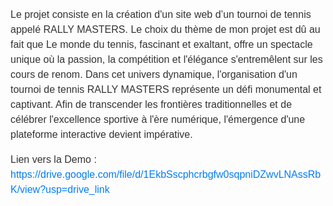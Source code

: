 <style>
  .text {
    font-family: Arial, sans-serif;
    font-size: 16px;
    line-height: 1.5;
    color: #333333;
  }

  .link {
    font-family: Arial, sans-serif;
    font-size: 16px;
    line-height: 1.5;
    color: #007bff;
    text-decoration: none;
  }

  .link:hover {
    text-decoration: underline;
  }
</style>
<p class="text">Le projet consiste en la création d'un site web d’un tournoi de tennis appelé RALLY MASTERS. Le choix du thème de mon projet est dû au fait que Le monde du tennis, fascinant et exaltant, offre un spectacle unique où la passion, la compétition et l'élégance s'entremêlent sur les cours de renom. Dans cet univers dynamique, l'organisation d'un tournoi de tennis RALLY MASTERS représente un défi monumental et captivant. Afin de transcender les frontières traditionnelles et de célébrer l'excellence sportive à l'ère numérique, l'émergence d'une plateforme interactive devient impérative.</p>
<p class="text">Lien vers la Demo : <a class="link" href="https://drive.google.com/file/d/1EkbSscphcrbgfw0sqpniDZwvLNAssRbK/view?usp=drive_link">https://drive.google.com/file/d/1EkbSscphcrbgfw0sqpniDZwvLNAssRbK/view?usp=drive_link</a></p>





